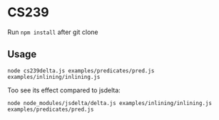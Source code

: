 # CS239

Run `npm install` after git clone

## Usage
```
node cs239delta.js examples/predicates/pred.js examples/inlining/inlining.js
```

Too see its effect compared to jsdelta:

```
node node_modules/jsdelta/delta.js examples/inlining/inlining.js examples/predicates/pred.js
```